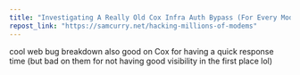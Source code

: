 ```yaml
---
title: "Investigating A Really Old Cox Infra Auth Bypass (For Every Modem)"
repost_link: "https://samcurry.net/hacking-millions-of-modems"
---
```


cool web bug breakdown also good on Cox for having a quick response time (but bad on them for not having good visibility in the first place lol)
